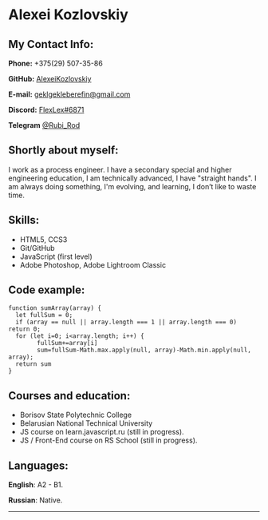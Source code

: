
# Alexei Kozlovskiy

## My Contact Info:
**Phone:** +375(29) 507-35-86

**GitHub:** [AlexeiKozlovskiy](https://github.com/AlexeiKozlovskiy)

**E-mail:** [geklgekleberefin@gmail.com](geklgekleberefin@gmail.com)

**Discord:** [FlexLex#6871](https://discord.gg/agQF4ZPX)

**Telegram** [@Rubi\_Rod](https://t.me/@Rubi_Rod)


## Shortly about myself:
I work as a process engineer. I have a secondary special and higher engineering education, I am technically advanced, I have "straight hands". I am always doing something, I'm evolving, and learning, I don’t like to waste time.



## Skills:
* HTML5, CCS3
* Git/GitHub
* JavaScript (first level)
* Adobe Photoshop, Adobe Lightroom Classic


## Code example:
```
function sumArray(array) {
  let fullSum = 0;
  if (array == null || array.length === 1 || array.length === 0)  return 0;
  for (let i=0; i<array.length; i++) {
        fullSum+=array[i]
        sum=fullSum-Math.max.apply(null, array)-Math.min.apply(null, array);
  return sum
}
```

## Courses and education:
* Borisov State Polytechnic College
* Belarusian National Technical University
* JS course on learn.javascript.ru (still in progress).
* JS / Front-End course on RS School (still in progress).

## Languages:
**English**: A2 - B1.

**Russian**: Native.
******
